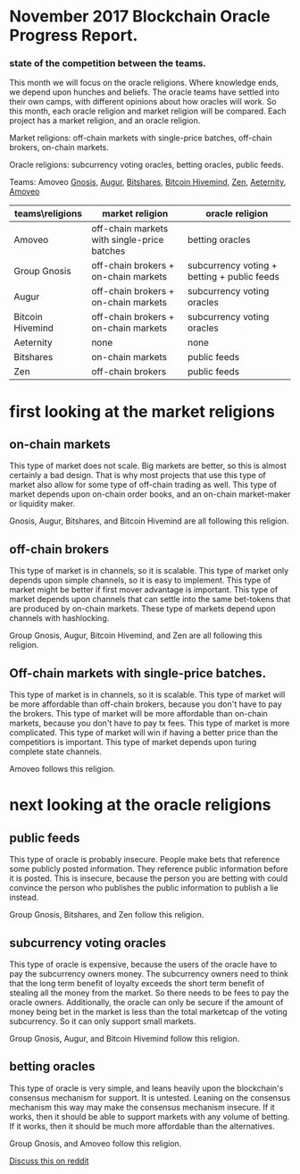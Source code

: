 # November 2017 Blockchain Oracle Progress Report.

### state of the competition between the teams.

This month we will focus on the oracle religions.
Where knowledge ends, we depend upon hunches and beliefs.
The oracle teams have settled into their own camps, with different opinions about how oracles will work.
So this month, each oracle religion and market religion will be compared.
Each project has a market religion, and an oracle religion.

Market religions: off-chain markets with single-price batches, off-chain brokers, on-chain markets.

Oracle religions: subcurrency voting oracles, betting oracles, public feeds.

Teams: Amoveo
[Gnosis](https://gnosis.pm/), [Augur](https://augur.net/), [Bitshares](https://bitshares.org/), [Bitcoin Hivemind](http://bitcoinhivemind.com/), [Zen](https://www.zenprotocol.com/), [Aeternity](https://www.aeternity.com/), [Amoveo](https://github.com/zack-bitcoin/amoveo)



| teams\religions | market religion | oracle religion |
| --- | --- | --- |
| Amoveo | off-chain markets with single-price batches | betting oracles |
| Group Gnosis | off-chain brokers + on-chain markets | subcurrency voting + betting + public feeds |
| Augur | off-chain brokers + on-chain markets | subcurrency voting oracles |
| Bitcoin Hivemind | off-chain brokers + on-chain markets | subcurrency voting oracles |
| Aeternity | none | none |
| Bitshares | on-chain markets | public feeds |
| Zen | off-chain brokers | public feeds |

# first looking at the market religions

## on-chain markets
 This type of market does not scale. Big markets are better, so this is almost certainly a bad design. That is why most projects that use this type of market also allow for some type of off-chain trading as well.
 This type of market depends upon on-chain order books, and an on-chain market-maker or liquidity maker.

Gnosis, Augur, Bitshares, and Bitcoin Hivemind are all following this religion.


## off-chain brokers
 This type of market is in channels, so it is scalable.
 This type of market only depends upon simple channels, so it is easy to implement.
 This type of market might be better if first mover advantage is important.
 This type of market depends upon channels that can settle into the same bet-tokens that are produced by on-chain markets.
 These type of markets depend upon channels with hashlocking.

Group Gnosis, Augur, Bitcoin Hivemind, and Zen are all following this religion.


## Off-chain markets with single-price batches.
 This type of market is in channels, so it is scalable.
 This type of market will be more affordable than off-chain brokers, because you don't have to pay the brokers.
 This type of market will be more affordable than on-chain markets, because you don't have to pay tx fees.
 This type of market is more complicated.
 This type of market will win if having a better price than the competitiors is important.
 This type of market depends upon turing complete state channels.

Amoveo follows this religion.


# next looking at the oracle religions

## public feeds

This type of oracle is probably insecure.
People make bets that reference some publicly posted information.
They reference public information before it is posted.
This is insecure, because the person you are betting with could convince the person who publishes the public information to publish a lie instead.

Group Gnosis, Bitshares, and Zen follow this religion.


## subcurrency voting oracles

This type of oracle is expensive, because the users of the oracle have to pay the subcurrency owners money. The subcurrency owners need to think that the long term benefit of loyalty exceeds the short term benefit of stealing all the money from the market. So there needs to be fees to pay the oracle owners. Additionally, the oracle can only be secure if the amount of money being bet in the market is less than the total marketcap of the voting subcurrency. So it can only support small markets.

Group Gnosis, Augur, and Bitcoin Hivemind follow this religion.


## betting oracles
This type of oracle is very simple, and leans heavily upon the blockchain's consensus mechanism for support. It is untested. Leaning on the consensus mechanism this way may make the consensus mechanism insecure.
If it works, then it should be able to support markets with any volume of betting.
If it works, then it should be much more affordable than the alternatives.

Group Gnosis, and Amoveo follow this religion.


[Discuss this on reddit](https://www.reddit.com/r/Amoveo/comments/79kzm4/comparing_strategies_of_7_teams_competing_for_the/)